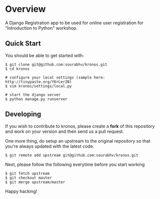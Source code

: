 Overview
========

A Django Registration app to be used for online user registration for "Introduction to Python" workshop.

Quick Start
-----------

You should be able to get started with:

    $ git clone git@github.com:sourabhv/kronos.git
    $ cd kronos

    # configure your local settings (sample here: http://tinypaste.org/Y6rLer2B)
    $ vim kronos/settings/local.py

    # start the django server
    $ python manage.py runserver

Developing
----------

If you wish to contribute to kronos, please create a
**fork** of this repository and work on your version and then send us a pull request.

One more thing, do setup an upstream to the original repository so that you're
always updated with the latest code.

    $ git remote add upstream git@github.com:sourabhv/kronos.git

Next, please follow the following everytime before you start working

    $ git fetch upstream
    $ git checkout master
    $ git merge upstream/master

Happy hacking!

